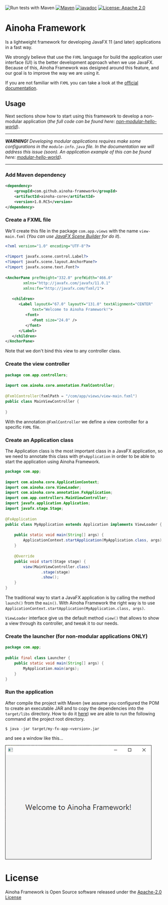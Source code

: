![Run tests with Maven](https://github.com/ainoha-framework/ainoha-core/workflows/Run%20tests%20with%20Maven/badge.svg?branch=master&event=push)
[![Maven](https://img.shields.io/maven-central/v/com.github.ainoha-framework/ainoha-core.svg)](https://repo1.maven.org/maven2/com/github/ainoha-framework/ainoha-core)
[![javadoc](https://javadoc.io/badge2/com.github.ainoha-framework/ainoha-core/javadoc.svg)](https://javadoc.io/doc/com.github.ainoha-framework/ainoha-core)
[![License: Apache 2.0](https://img.shields.io/badge/License-Apache%202.0-yellow.svg)](https://opensource.org/licenses/Apache-2.0)

# Ainoha Framework
Is a lightweight framework for developing JavaFX 11 (and later) applications in a fast way.

We strongly believe that use the `FXML` language for build the application user interface (UI)
is the better development approach when we use JavaFX. Because of this, Ainoha Framework was
designed around this feature, and our goal is to improve the way we are using it.

If you are not familiar with `FXML` you can take a look at the
[official documentation](https://openjfx.io/javadoc/11/javafx.fxml/javafx/fxml/doc-files/introduction_to_fxml.html).

## Usage
Next sections show how to start using this framework to develop a non-modular application
(*the full code can be found here:
[non-modular-hello-world](https://github.com/ainoha-framework/examples/tree/master/hello-world/non-modular-hello-world)*).

---

***WARNING!***
*Developing modular applications requires make some configurations in the `module-info.java`
file. In the documentation we will address this issue (soon). An application example of this
can be found here:
[modular-hello-world](https://github.com/ainoha-framework/examples/tree/master/hello-world/modular-hello-world)).*

---

### Add Maven dependency
```xml
<dependency>
    <groupId>com.github.ainoha-framework</groupId>
    <artifactId>ainoha-core</artifactId>
    <version>1.0.RC5</version>
</dependency>
```

### Create a FXML file
We'll create this file in the package `com.app.views` with the name `view-main.fxml` (*You can
use [JavaFX Scene Builder](https://gluonhq.com/products/scene-builder/) for do it*).
```xml
<?xml version="1.0" encoding="UTF-8"?>

<?import javafx.scene.control.Label?>
<?import javafx.scene.layout.AnchorPane?>
<?import javafx.scene.text.Font?>

<AnchorPane prefHeight="332.0" prefWidth="466.0"
        xmlns="http://javafx.com/javafx/11.0.1"
        xmlns:fx="http://javafx.com/fxml/1">

   <children>
      <Label layoutX="67.0" layoutY="131.0" textAlignment="CENTER"
            text="Welcome to Ainoha Framework!">
         <font>
            <Font size="24.0" />
         </font>
      </Label>
   </children>
</AnchorPane>
```
Note that we don't bind this view to any controller class.

### Create the view controller
```java
package com.app.controllers;

import com.ainoha.core.annotation.FxmlController;

@FxmlController(fxmlPath = "/com/app/views/view-main.fxml")
public class MainViewController {

}
```
With the annotation `@FxmlController` we define a view controller for a specific `FXML` file.

### Create an Application class
The Application class is the most important class in a JavaFX application, so we need to annotate
this class with `@FxApplication` in order to be able to start the application using Ainoha
Framework.
```java
package com.app;

import com.ainoha.core.ApplicationContext;
import com.ainoha.core.ViewLoader;
import com.ainoha.core.annotation.FxApplication;
import com.app.controllers.MainViewController;
import javafx.application.Application;
import javafx.stage.Stage;

@FxApplication
public class MyApplication extends Application implements ViewLoader {

    public static void main(String[] args) {
        ApplicationContext.startApplication(MyApplication.class, args);
    }

    @Override
    public void start(Stage stage) {
        view(MainViewController.class)
                .stage(stage)
                .show();
    }
}
```
The traditional way to start a JavaFX application is by calling the method `launch()` from
the `main()`. With Ainoha Framework the right way is to use
`ApplicationContext.startApplication(MyApplication.class, args)`.

`ViewLoader` interface give us the default method `view()` that allows to show a view through
its controller, and tweak it to our needs.

### Create the launcher (for non-modular applications ONLY)
```java
package com.app;

public final class Launcher {
    public static void main(String[] args) {
        MyApplication.main(args);
    }
}
```

### Run the application
After compile the project with Maven (we assume you configured the POM to create an executable
JAR and to copy the dependencies into the `target/libs` directory. How to do it
[here](https://www.baeldung.com/executable-jar-with-maven)) we are able to run the following
command at the project root directory.
```
$ java -jar target/my-fx-app-<version>.jar
```

and see a window like this...

![ViewMain](docs/images/view-main.png)

# License
Ainoha Framework is Open Source software released under the [Apache-2.0 License](LICENSE)
